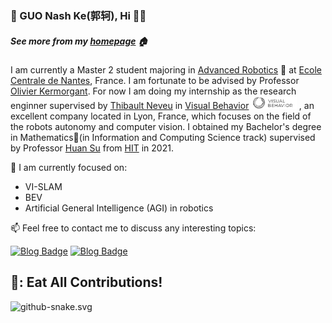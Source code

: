 ### 🐯 GUO Nash Ke(郭轲), Hi 🥥👋
##### See more from my [homepage](https://guokekkk.github.io/) 🏠
I am currently a Master 2 student majoring in [Advanced Robotics](https://www.ec-nantes.fr/study/masters/advanced-robotics-coro-imaro) 🤖 at [Ecole Centrale de Nantes](https://www.ec-nantes.fr/), France. I am fortunate to be advised by Professor [Olivier Kermorgant](http://pagesperso.ls2n.fr/~kermorgant-o/). For now I am doing my internship as the research enginner supervised by [Thibault Neveu](https://www.linkedin.com/in/thibaultneveu/) in [Visual Behavior](https://visualbehavior.ai/) <img height="20" src="https://github.com/GUOkekkk/GUOkekkk/blob/main/pics/vb.png"> , an excellent company located in Lyon, France, which focuses on the field of the robots autonomy and computer vision. I obtained my Bachelor's degree in Mathematics📖(in Information and Computing Science track) supervised by Professor [Huan Su](http://homepage.hit.edu.cn/suhuan) from [HIT](http://en.hit.edu.cn/) in 2021. 

🔭 I am currently focused on:
- VI-SLAM
- BEV
- Artificial General Intelligence (AGI) in robotics

📫 Feel free to contact me to discuss any interesting topics: 

[![Blog Badge](https://img.shields.io/badge/keguoecn1%20-brightgreen)](https://www.linkedin.com/in/keguoecn1/)
[![Blog Badge](https://img.shields.io/badge/Gmail-guoke9612%40gmail.com-orange)](mailto:guoke9612@gmail.com)

## 🐍: Eat All Contributions!
![github-snake.svg](https://github.com/GUOkekkk/GUOkekkk/blob/output/github-contribution-grid-snake.svg)




 


<!--
**GUOkekkk/GUOkekkk** 🐯is a ✨ _special_ ✨ repository because its `README.md` (this file) appears on your GitHub profile.


Here are some ideas to get you started:

- 🔭 I’m currently working on ...
- 🌱 I’m currently learning ...
- 👯 I’m looking to collaborate on ...
- 🤔 I’m looking for help with ...
- 💬 Ask me about ...
- 📫 How to reach me: ...
- 😄 Pronouns: ...
- ⚡ Fun fact: ...
-->
